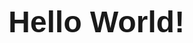 <!doctype html>
<html lang="hu">
<head>
  <meta charset="utf-8">
  <title>Awareness Alert PWA for David</title>
  
  <meta name="viewport" content="width=device-width, initial-scale=1.0">
  <meta name="theme-color" content="white">  
  <meta name="apple-mobile-web-app-capable" content="yes">  
  <meta name="apple-mobile-web-app-status-bar-style" content="black"> 
  <meta name="apple-mobile-web-app-title" content="Hello World"> 
  <meta name="msapplication-TileImage" content="images/hello-icon-144.png">  
  <meta name="msapplication-TileColor" content="#FFFFFF">
  
  <link rel="manifest" href="manifest.json">
  <link rel="icon" href="favicon.ico" type="image/x-icon">  
  <link rel="apple-touch-icon" href="images/hello-icon-152.png">   
  
  <script>
    window.onload = () => {
      'use strict';
    
      if('serviceWorker' in navigator)
      {
        navigator.serviceWorker.register('sw.js', { scope: '/' })
        .then(function (registration)
        {
          console.log('Service worker registered successfully');
        }).catch(function (e)
        {
          console.error('Error during service worker registration:', e);
        });
      }
    }
    
    let acl = new Accelerometer({frequency: 60});
    acl.addEventListener('reading', ()=>{
      console.log(acl.x);
      console.log(acl.y);
      console.log(acl.z);
    });
    console.log()
  </script>
  
  <style>
   body
   {
    font-family: sans-serif;
   }
   
   html, .fullscreen
   {
    display: flex;
    height: 100%;
    margin: 0;
    padding: 0;
    width: 100%;
   }
   
   .container
   {
    margin: auto;
    text-align: center;
   }
   
   .title
   {
    font-size: 3rem;
   }
  </style>
</head>
<body class="fullscreen">
  <div class="container">
    <h1 class="title">Hello World!</h1>
  </div>
</body>
</html>